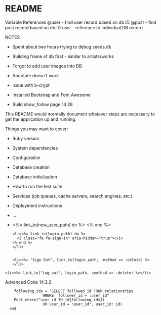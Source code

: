 # README

Variable References
@user - find user record based on db ID
@post - find post record based on db ID
user - reference to individual DB record

NOTES
- Spent about two hours trying to debug seeds.db
- Building frame of db first - similar to artists/works
- Forgot to add user images into DB
- Annotate doesn't work
- Issue with b-crypt
- Installed Bootstrap and Font Awesome

- Build show_follow page 14.26



This README would normally document whatever steps are necessary to get the
application up and running.

Things you may want to cover:

* Ruby version

* System dependencies

* Configuration

* Database creation

* Database initialization

* How to run the test suite

* Services (job queues, cache servers, search engines, etc.)

* Deployment instructions

* ...


<div class='login'>
  <ul>
    <li><%= link_to(new_user_path) do %>
      <i class="fa fa-user-plus" aria-hidden="true"></i>
    <% end %>
    </li>

    <li><%= link_to(login_path) do %>
      <i class="fa fa-sign-in" aria-hidden="true"></i>
    <% end %>
    </li>


    <li><%= "Sign Out", link_to(login_path, :method => :delete) %>
    </li>
  </ul>
</div>

    <li><%= link_to("Log out", login_path, :method => :delete) %></li>

Advanced Code 14.3.2
```    # Post.where("user_id IN (?) OR user_id = ?", following_ids, id)
    following_ids = "SELECT followed_id FROM relationships
                 WHERE  follower_id = :user_id"
    Post.where("user_id IN (#{following_ids})
                 OR user_id = :user_id", user_id: id)
  end

```    
